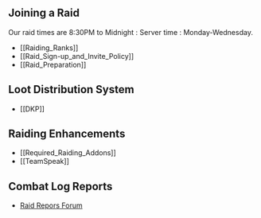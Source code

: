 ## Joining a Raid
Our raid times are 8:30PM to Midnight : Server time : Monday-Wednesday.

* [[Raiding_Ranks]]
* [[Raid_Sign-up_and_Invite_Policy]]
* [[Raid_Preparation]]

## Loot Distribution System
* [[DKP]]

## Raiding Enhancements

* [[Required_Raiding_Addons]]
* [[TeamSpeak]]

## Combat Log Reports

* [Raid Repors Forum](http://dasypygal.dyndns.org/forums/viewforum.php?f=26)